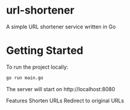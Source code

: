 # url-shortener

A simple URL shortener service written in Go

# Getting Started

To run the project locally:

```sh
go run main.go
```

The server will start on http://localhost:8080

Features
Shorten URLs
Redirect to original URLs
